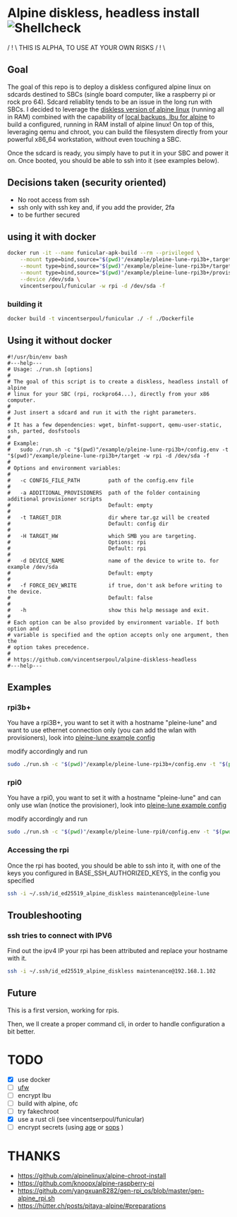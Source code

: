 # Alpine diskless, headless install ![Shellcheck](https://github.com/vincentserpoul/alpine-diskless-headless/workflows/Shellcheck/badge.svg?branch=master)

/ ! \ THIS IS ALPHA, TO USE AT YOUR OWN RISKS / ! \

## Goal

The goal of this repo is to deploy a diskless configured alpine linux on sdcards destined to SBCs (single board computer, like a raspberry pi or rock pro 64).
Sdcard reliablity tends to be an issue in the long run with SBCs.
I decided to leverage the [diskless version of alpine linux](https://wiki.alpinelinux.org/wiki/Alpine_newbie_install_manual#diskless_mode) (running all in RAM) combined with the capability of [local backups, lbu for alpine](https://wiki.alpinelinux.org/wiki/Alpine_local_backup) to build a configured, running in RAM install of alpine linux!
On top of this, leveraging qemu and chroot, you can build the filesystem directly from your powerful x86_64 workstation, without even touching a SBC.

Once the sdcard is ready, you simply have to put it in your SBC and power it on.
Once booted, you should be able to ssh into it (see examples below).

## Decisions taken (security oriented)

- No root access from ssh
- ssh only with ssh key and, if you add the provider, 2fa
- to be further secured

## using it with docker

```bash
docker run -it --name funicular-apk-build --rm --privileged \
    --mount type=bind,source="$(pwd)"/example/pleine-lune-rpi3b+,target=/apk/config \
    --mount type=bind,source="$(pwd)"/example/pleine-lune-rpi3b+/target,target=/target \
    --mount type=bind,source="$(pwd)"/example/pleine-lune-rpi3b+/provisioners,target=/apk/additional_provisioners,readonly \
    --device /dev/sda \
    vincentserpoul/funicular -w rpi -d /dev/sda -f
```

### building it

```bash
docker build -t vincentserpoul/funicular ./ -f ./Dockerfile
```

## Using it without docker

```
#!/usr/bin/env bash
#---help---
# Usage: ./run.sh [options]
#
# The goal of this script is to create a diskless, headless install of alpine
# linux for your SBC (rpi, rockpro64...), directly from your x86 computer.
#
# Just insert a sdcard and run it with the right parameters.
#
# It has a few dependencies: wget, binfmt-support, qemu-user-static, ssh, parted, dosfstools
#
# Example:
#   sudo ./run.sh -c "$(pwd)"/example/pleine-lune-rpi3b+/config.env -t "$(pwd)"/example/pleine-lune-rpi3b+/target -w rpi -d /dev/sda -f
#
# Options and environment variables:
#
#   -c CONFIG_FILE_PATH         path of the config.env file
#
#   -a ADDITIONAL_PROVISIONERS  path of the folder containing additional provisioner scripts
#                               Default: empty
#
#   -t TARGET_DIR               dir where tar.gz will be created
#                               Default: config dir
#
#   -H TARGET_HW                which SMB you are targeting.
#                               Options: rpi
#                               Default: rpi
#
#   -d DEVICE_NAME              name of the device to write to. for example /dev/sda
#                               Default: empty
#
#   -f FORCE_DEV_WRITE          if true, don't ask before writing to the device.
#                               Default: false
#
#   -h                          show this help message and exit.
#
# Each option can be also provided by environment variable. If both option and
# variable is specified and the option accepts only one argument, then the
# option takes precedence.
#
# https://github.com/vincentserpoul/alpine-diskless-headless
#---help---
```

## Examples

### rpi3b+

You have a rpi3B+, you want to set it with a hostname "pleine-lune" and want to use ethernet connection only (you can add the wlan with provisioners), look into [pleine-lune example config](./example/pleine-lune-rpi3b+)

modify accordingly and run

```bash
sudo ./run.sh -c "$(pwd)"/example/pleine-lune-rpi3b+/config.env -t "$(pwd)"/example/pleine-lune-rpi3b+/target -w rpi -d /dev/sda -f
```

### rpi0

You have a rpi0, you want to set it with a hostname "pleine-lune" and can only use wlan (notice the provisioner), look into [pleine-lune example config](./example/pleine-lune-rpi0)

modify accordingly and run

```bash
sudo ./run.sh -c "$(pwd)"/example/pleine-lune-rpi0/config.env -t "$(pwd)"/example/pleine-lune-rpi0/target -w rpi -d /dev/sda -f
```

### Accessing the rpi

Once the rpi has booted, you should be able to ssh into it, with one of the keys you configured in BASE_SSH_AUTHORIZED_KEYS, in the config you specified

```bash
ssh -i ~/.ssh/id_ed25519_alpine_diskless maintenance@pleine-lune
```

## Troubleshooting

### ssh tries to connect with IPV6

Find out the ipv4 IP your rpi has been attributed and replace your hostname with it.

```bash
ssh -i ~/.ssh/id_ed25519_alpine_diskless maintenance@192.168.1.102
```

## Future

This is a first version, working for rpis.

Then, we ll create a proper command cli, in order to handle configuration a bit better.

# TODO

- [x] use docker
- [ ] [ufw](https://wiki.alpinelinux.org/wiki/Uncomplicated_Firewall)
- [ ] encrypt lbu
- [ ] build with alpine, ofc
- [ ] try fakechroot
- [x] use a rust cli (see vincentserpoul/funicular)
- [ ] encrypt secrets (using [age](https://github.com/FiloSottile/age) or [sops](https://github.com/mozilla/sops) )

# THANKS

- https://github.com/alpinelinux/alpine-chroot-install
- https://github.com/knoopx/alpine-raspberry-pi
- https://github.com/yangxuan8282/gen-rpi_os/blob/master/gen-alpine_rpi.sh
- https://hütter.ch/posts/pitaya-alpine/#preparations
